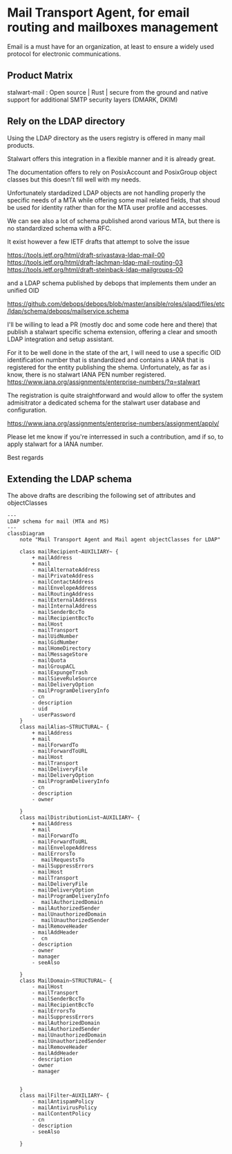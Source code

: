 # Mail Transport Agent, for email routing and mailboxes management

Email is a must have for an organization, at least to ensure a widely used protocol for electronic communications.

## Product Matrix

stalwart-mail : Open source | Rust | secure from the ground and native support for additional SMTP security layers (DMARK, DKIM)

## Rely on the LDAP directory

Using the LDAP directory as the users registry is offered in many mail products.

Stalwart offers this integration in a flexible manner and it is already great.

The documentation offers to rely on PosixAccount and PosixGroup object classes but this doesn't fill well
with my needs.

Unfortunately stardadized LDAP objects are not handling properly the specific needs of a MTA while offering some mail related fields, that shoud be used for identity rather than for the MTA user profile and accesses.

We can see also a lot of schema published arond various MTA, but there is no standardized schema with a RFC.

It exist however a few IETF drafts that attempt to solve the issue

https://tools.ietf.org/html/draft-srivastava-ldap-mail-00
https://tools.ietf.org/html/draft-lachman-ldap-mail-routing-03
https://tools.ietf.org/html/draft-steinback-ldap-mailgroups-00

and a LDAP schema published by debops that implements them under an unified OID

https://github.com/debops/debops/blob/master/ansible/roles/slapd/files/etc/ldap/schema/debops/mailservice.schema

I'll be willing to lead a PR (mostly doc and some code here and there) that publish a stalwart specific schema extension, offering a clear and smooth LDAP integration and setup assistant.

For it to be well done in the state of the art, I will need to use a specific OID identification number that is standardized and contains a IANA that is registered for the entity publishing the shema.
Unfortunately, as far as i know, there is no stalwart IANA PEN number registered.
https://www.iana.org/assignments/enterprise-numbers/?q=stalwart

The registration is quite straightforward and would allow to offer the system admisitrator a dedicated schema for the stalwart user database and configuration.

https://www.iana.org/assignments/enterprise-numbers/assignment/apply/

Please let me know if you're interressed in such a contribution, amd if so, to apply stalwart for a IANA number.

Best regards

## Extending the LDAP schema

The above drafts are describing the following set of attributes and objectClasses 

```{mermaid}
---
LDAP schema for mail (MTA and MS)
---
classDiagram
    note "Mail Transport Agent and Mail agent objectClasses for LDAP"

    class mailRecipient~AUXILIARY~ {
        + mailAddress
        + mail
        - mailAlternateAddress
        - mailPrivateAddress
        - mailContactAddress 
        - mailEnvelopeAddress
        - mailRoutingAddress 
        - mailExternalAddress
        - mailInternalAddress
        - mailSenderBccTo 
        - mailRecipientBccTo
        - mailHost
        - mailTransport
        - mailUidNumber
        - mailGidNumber 
        - mailHomeDirectory
        - mailMessageStore
        - mailQuota
        - mailGroupACL 
        - mailExpungeTrash
        - mailSieveRuleSource
        - mailDeliveryOption 
        - mailProgramDeliveryInfo
        - cn
        - description
        - uid
        - userPassword
    }
    class mailAlias~STRUCTURAL~ {
        + mailAddress
        + mail
        - mailForwardTo
        - mailForwardToURL
        - mailHost
        - mailTransport 
        - mailDeliveryFile
        - mailDeliveryOption
        - mailProgramDeliveryInfo 
        - cn
        - description
        - owner

    }
    class mailDistributionList~AUXILIARY~ {
        + mailAddress
        + mail
        - mailForwardTo
        - mailForwardToURL
        - mailEnvelopeAddress
        - mailErrorsTo 
        -  mailRequestsTo
        - mailSuppressErrors
        - mailHost
        - mailTransport 
        - mailDeliveryFile
        - mailDeliveryOption
        - mailProgramDeliveryInfo 
        -  mailAuthorizedDomain
        - mailAuthorizedSender
        - mailUnauthorizedDomain 
        -  mailUnauthorizedSender
        - mailRemoveHeader
        - mailAddHeader 
        -  cn
        - description
        - owner
        - manager
        - seeAlso 

    }
    class MailDomain~STRUCTURAL~ {
        - mailHost
        - mailTransport
        - mailSenderBccTo
        - mailRecipientBccTo 
        - mailErrorsTo
        - mailSuppressErrors
        - mailAuthorizedDomain 
        - mailAuthorizedSender
        - mailUnauthorizedDomain
        - mailUnauthorizedSender 
        - mailRemoveHeader
        - mailAddHeader
        - description
        - owner
        - manager


    }
    class mailFilter~AUXILIARY~ {
        - mailAntispamPolicy
        - mailAntivirusPolicy
        - mailContentPolicy
        - cn
        - description
        - seeAlso

    }
  
```


